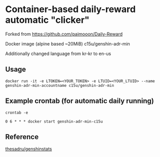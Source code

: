 # Container-based daily-reward automatic "clicker"
Forked from https://github.com/paimooon/Daily-Reward

Docker image (alpine based ~20MiB) c15u/genshin-adr-min

Additionally changed language from kr-kr to en-us

## Usage
```
docker run -it -e LTOKEN=<YOUR_TOKEN> -e LTUID=<YOUR_LTUID> --name genshin-adr-min-accountname c15u/genshin-adr-min
```

## Example crontab (for automatic daily running)
`crontab -e`
```
0 6 * * * docker start genshin-adr-min-c15u
```

## Reference
[thesadru/genshinstats](https://github.com/thesadru/genshinstats)
